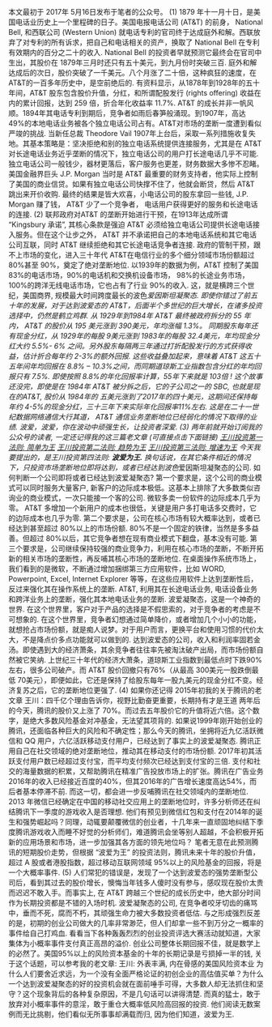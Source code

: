 本文最初于 2017年 5月16日发布于笔者的公众号。
(1)
1879 年十一月十日，是美国电话业历史上一个里程碑的日子。美国电报电话公司 (AT&T) 的前身， National Bell, 和西联公司 (Western Union) 就电话专利的官司终于达成庭外和解。西联放弃了对专利的所有诉求，把自己和电话相关的资产，换取了 National Bell 在专利有效期内的百分之二十的收入.
National Bell 的投资者早就预测它最终会在官司中生出，其股价在 1879年三月时还只有五十美元，到九月份时突破三百. 庭外和解达成后的次日，股价突破了一千美元。八个月涨了二十倍，这种疯狂的速度，在AT&T的一百多年历史中，是空前绝后的.
有资料显示，从1878年到1928年的五十年间，AT&T 股东包含股价升值，分红，和所谓配股发行 (rights offering) 收益在内的累计回报，达到 259 倍，折合年化收益率 11.7%.
AT&T 的成长并非一帆风顺。1894年其电话专利到期后，竞争者如雨后春笋般涌现。到1907年，高达 49%的本地电话业务被各个独立电话公司占有。AT&T对市场的垄断一度遭到看似严竣的挑战.
当新任总裁 Theodore Vail 1907年上台后，采取一系列措施收复失地。其基本策略是：坚决拒绝和别的独立电话系统提供连接服务，尤其是在 AT&T 对长途电话业务近乎垄断的情况下，独立电话公司的用户打长途电话几乎不可能.
独立电话公司一般钱少，器材更落后，客户服务也更差，财务数据大多惨不忍睹。美国金融界巨头 J.P. Morgan 当时是 AT&T 最重要的财务支持者，他实际上控制了美国的商业信贷。如果有独立电话公司快撑不住了，他就会断贷，然后 AT&T 跳出来开价收购. 最终的结果是皆大欢喜，小电话公司的股东拿回一些钱, J.P. Morgan 赚了钱， AT&T 少了一个竞争者， 电话用户获得更好的服务和长途电话的连接.
(2)
联邦政府对AT&T 的垄断开始进行干预，在1913年达成所谓 “Kingsbury 承诺”, 其核心条款是强迫 AT&T 必须给独立电话公司提供长途电话接入服务。但在这个让步之外， AT&T 并不承诺把自己的本地电话系统和其它电话公司互联，同时 AT&T 继续拒绝和其它长途电话竞争者连接.
政府的管制干预，跟不上市场的变化，进入三十年代 AT&T在电信行业的多个细分领域市场份额超过 80%甚至 90%，奠定了绝对垄断地位. 以1939年的数据为例，AT&T 控制了美国 83%的电话市场，90%的电话机和交换机设备市场， 98%的长途业务市场，100%的跨洋无线电话市场，它也占有了行业 90%的收入.
这，就是横跨三个世纪，美国商界, 规模最大时间跨度最长的波色*爱因斯坦凝聚态.
即使你错过了前五十年的发展，对于达到波爱态的 AT&T，后面半个多世纪的巨大增长，在诸多投资选择中，仍然是鹤立鸡群.
从 1929年到1984年 AT&T 最终被政府拆分的 55 年内， AT&T 的股价从 195 美元涨到 390美元，年均涨幅 1.3%。 同期股东每年还有现金分红，从 1929年的每股 9美元涨到 1983年的每股 32.4美元，年均现金分红大约 5.5%- 6% 之间。另外股东每隔两三年通过打折配股发行的方式获得收益，估计折合每年约 2-3%的额外回报.
这些收益叠加起来，意味着 AT&T 这五十五年间年均回报在 8.8% – 10.3%之间，而同期道琼斯工业指数包含分红的年均回报只有 7.5%. 即使按照 8.8%的年化回报率计算，55年下来就是 103倍 !
这个故事还没完，即使是在 1984年 AT&T 被分拆之后，它的子公司之一的 SBC, 也就是现在的AT&T, 股价从 1984年的 五美元涨到了2017年的四十美元，这期间还保持每年约 4-5%的现金分红，三十三年下来实际年化回报率11%左右. 这是在二十一世纪数据网络通信大行其道， AT&T 通信业务垄断地位已经弱化的情况下取得的业绩.
波爱，波爱，你在波动中顽强生长，让投资者深爱.
(3)
两年前就开始订阅我的公众号的读者, 一定还记得我的这三篇老文章 (可直接点击下面链接)
[王川投资第一法则: 简单为王](https://chuan.us/archives/<https:/chuan.us/archives/263>)
[王川投资第二法则: 趋势为王](https://chuan.us/archives/<https:/chuan.us/archives/265>)
[王川投资第三法则: 增速为王](https://chuan.us/archives/<https:/chuan.us/archives/261>)
今天我要提出的，是王川投资第四法则:
**波爱为王.**
换句话说，在其它条件相近的情况下，只投资市场垄断地位即将达到，或者已经达到波色*爱因斯坦凝聚态的公司.
如何判断一个公司即将或者已经达到波爱凝聚态?
第一个要求是，这个公司的商业模式可以同时服务大量客户, 新客户的边际成本极低。这基本上排除了大多数类似咨询业的商业模式，一次只能接一个客的公司.
微软多卖一份软件的边际成本几乎为零。 AT&T 多增加一个新用户的成本也很低，关键是用户多打电话多交费时，它的边际成本也几乎为零.
第二个要求是，公司在核心市场有较大概率达到，或者已经达到甚至超过 80%以上的市场份额.
80%不是一个固定的铁律，当然是多多益善。但超过 80%以后，其它竞争者想在现有商业模式下翻盘，基本没有可能.
第三个要求是，公司继续保持较强的商业竞争力，利用在核心市场的垄断，不断开拓新的相关市场的垄断性，再反哺其核心市场的垄断地位.
在桌面操作系统市场上，我们看到的是微软，不断通过增加捆绑第三方应用软件，比如 WORD, Powerpoint, Excel, Internet Explorer 等等，在这些应用软件上达到垄断性后，反过来强化其在操作系统上的垄断.
AT&T, 利用其在长途电话业务, 电话设备业务和跨洋业务上的垄断，强化其本地电话业务的垄断.
波爱凝聚态，这是一个神奇的世界.
在这个世界里，客户对于产品的选择是不假思索的，对于竞争者的考虑是不可想象的.
在这个世界里，竞争者幻想通过简单降价，或者增加几个小小的功能，就想抢占市场份额，就是痴人说梦。对于用户而言，更换平台和使用习惯的代价太大，不是降点价多点功能就可以做到的.
达到波爱态的公司，收入和利润率固若金汤。即使遇到大的经济萧条，其余竞争者往往率先被淘汰破产出局，而市场份额自然被它笑纳.
上世纪三十年代的经济大萧条，道琼斯工业指数到最低点时下跌90%左右，很多公司破产。而 AT&T 股价回撤只有76%（从最高 300美元一股跌倒最低 70美元），即便如此，它还是保持了给股东每年一股九美元的现金分红不变。经济复苏之后，它的垄断地位更强了.
(4)
如果你还记得 2015年初我的关于腾讯的老文章
王川：四千亿个理由告诉你，视野比勤奋更重要，长期持有才是王道
两年后的今天，腾讯的股价又上涨了 70%。而过去五年股价它的升值将近六倍。这个数字，是绝大多数风险基金对冲基金，无法望其项背的.
如果说1999年刚开始创业的腾讯，还面临各种巨大的风险和不确定性；那么今天的腾讯，坐拥将近九亿活跃微信和 QQ 用户，六亿活跃移动支付用户，已经达到了事实上的波爱凝聚态.
腾讯正用自己在社交领域的绝对垄断地位，推动其在移动支付的市场份额. 2017年初其活跃支付用户数已经超过支付宝，而平均支付频次已经达到支付宝的三倍.
支付和社交的海量数据的积累，又帮助腾讯在精准广告投放市场上的扩张。腾讯在广告业务 2016年的收入已经接近百度的40%，但其2016年的广告增长速度高达54%，而后者基本停滞不前.
而这一切，都会进一步反哺腾讯在社交领域内的垄断地位.
2013 年微信已经确定在中国的移动社交应用上的垄断地位时，许多分析师还在纠结腾讯下一季度的游戏收入是否理想. 他们有预见到微信红包和支付在2014年的诞生和强势崛起吗？同理，动辄要颠覆微信的创业者，十几年来一直顽固地纠结下季度腾讯游戏收入而睡不好觉的分析师们，难道腾讯会坐等别人超越，不会积极开拓新的应用场景和市场，进一步加强其各方面的领先地位吗？
笔者无意在此预测腾讯的短期股价走势，但根据 “波爱为王” 的投资法则，腾讯未来十年的股价升值，超过 A 股或者港股指数，超过移动互联网领域 95%以上的风险基金的回报，将是一个大概率事件.
(5)
人们常犯的错误是，发现了一个达到波爱态的强势垄断型公司后，看到其过去的股价增长，懊悔当年钱多人傻时没有参与，感叹现在股价太贵而迟迟不敢入手。而事实上, 在 AT&T 跨越三个世纪的成长历史中，绝大部分时间作为长期投资都是不错的入场时机. 波爱凝聚态的公司, 在竞争者咬牙切齿的痛骂中，垂而不死，腐而不朽，其顽强生命力被大多数投资者低估.
与之形成强烈反差的是，初期的创业公司做大的几率非常渺茫，但人们却拿一些不到万分之一概率的事件给自己打鸡血. 看看当下各种轰轰烈烈的创业投资评选大赛活动就知道，大家集体为小概率事件支付真正高昂的溢价. 创业公司整体长期回报不佳，就是数学上的必然了。美国95%以上的风险资本基金的十年的长期记录是亏损掉一半的钱, 关于这个话题，可以参考我的老文章:
王川: 外表丰满, 内在骨感的美国风险资本业
为什么人们要舍近求远，为一个没有全面严格论证的初创企业的高估值买单？为什么一个达到波爱凝聚态的好的投资机会就在面前唾手可得，大多数人却无法抓住和坚守？这个现象背后的各种复杂原因，不是几句话可以讲得清楚.
而真的猛士，敢于放弃对小概率事件的意淫，敢于重仓大概率低风险高回报的投资. 他们阅读无数案例而无比挑剔，他们看似无所事事却满载而归, 因为他们知道，波爱为王.
